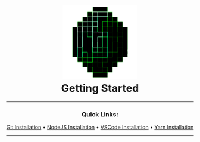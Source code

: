 <h1 align="center">
  <br>
    <a href="https://github.com/justCallMejade/djs-jade2.0">
      <img src="../../md/Images/JadeClient Banner.png" alt="Jade Client" width="200" height="200">
    </a>
  <br>Getting Started<br>
</h1>

---

<h3 align="center">Quick Links:</h3>
<p align="center">
  <a href="./Git.md">Git Installation</a> •
  <a href="./NodeJS.md">NodeJS Installation</a> •
  <a href="./VSCode.md">VSCode Installation</a> •
  <a href="./Yarn.md">Yarn Installation</a>
</p>

---